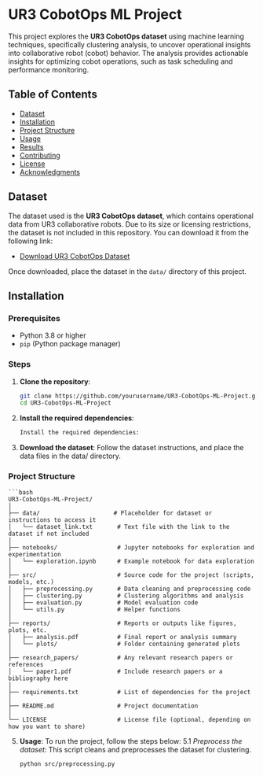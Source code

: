 # UR3 CobotOps ML Project

This project explores the **UR3 CobotOps dataset** using machine learning techniques, specifically clustering analysis, to uncover operational insights into collaborative robot (cobot) behavior. The analysis provides actionable insights for optimizing cobot operations, such as task scheduling and performance monitoring.

## Table of Contents
- [Dataset](#dataset)
- [Installation](#installation)
- [Project Structure](#project-structure)
- [Usage](#usage)
- [Results](#results)
- [Contributing](#contributing)
- [License](#license)
- [Acknowledgments](#acknowledgments)

## Dataset

The dataset used is the **UR3 CobotOps dataset**, which contains operational data from UR3 collaborative robots. Due to its size or licensing restrictions, the dataset is not included in this repository. You can download it from the following link:

- [Download UR3 CobotOps Dataset](https://link-to-dataset.com)

Once downloaded, place the dataset in the `data/` directory of this project.

## Installation

### Prerequisites

- Python 3.8 or higher
- `pip` (Python package manager)

### Steps

1. **Clone the repository**:
   ```bash
   git clone https://github.com/yourusername/UR3-CobotOps-ML-Project.git
   cd UR3-CobotOps-ML-Project

2. **Install the required dependencies**:
    ```bash
    Install the required dependencies:

3. **Download the dataset**: 
    Follow the dataset instructions, and place the data files in the data/ directory.

### Project Structure
    ```bash
    UR3-CobotOps-ML-Project/
    │
    ├── data/                     # Placeholder for dataset or instructions to access it
    │   └── dataset_link.txt       # Text file with the link to the dataset if not included
    │
    ├── notebooks/                 # Jupyter notebooks for exploration and experimentation
    │   └── exploration.ipynb      # Example notebook for data exploration
    │
    ├── src/                       # Source code for the project (scripts, models, etc.)
    │   ├── preprocessing.py       # Data cleaning and preprocessing code
    │   ├── clustering.py          # Clustering algorithms and analysis
    │   ├── evaluation.py          # Model evaluation code
    │   └── utils.py               # Helper functions
    │
    ├── reports/                   # Reports or outputs like figures, plots, etc.
    │   ├── analysis.pdf           # Final report or analysis summary
    │   └── plots/                 # Folder containing generated plots
    │
    ├── research_papers/           # Any relevant research papers or references
    │   └── paper1.pdf             # Include research papers or a bibliography here
    │
    ├── requirements.txt           # List of dependencies for the project
    │
    ├── README.md                  # Project documentation
    │
    └── LICENSE                    # License file (optional, depending on how you want to share)

5. **Usage**:
    To run the project, follow the steps below:
    5.1 *Preprocess the dataset*: This script cleans and preprocesses the dataset for clustering.
    ```bash
    python src/preprocessing.py
